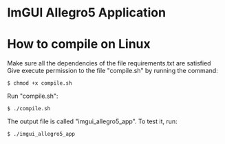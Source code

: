 # ImGUI Allegro5 Application

# How to compile on Linux

Make sure all the dependencies of the file requirements.txt are satisfied  
Give execute permission to the file "compile.sh" by running the command:  
```
$ chmod +x compile.sh
```
Run "compile.sh":  
```
$ ./compile.sh
```
The output file is called "imgui_allegro5_app". To test it, run:
```
$ ./imgui_allegro5_app
```
